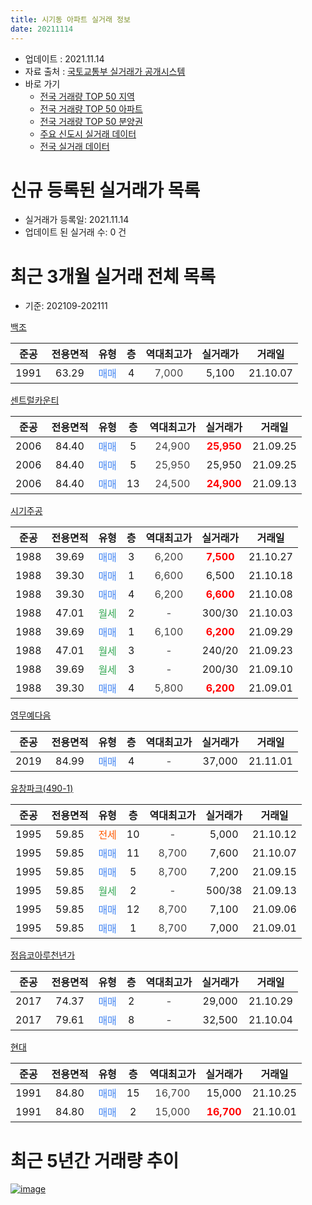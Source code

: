 ```yaml
---
title: 시기동 아파트 실거래 정보
date: 20211114
---
```


* 업데이트 : 2021.11.14
* 자료 출처 : [국토교통부 실거래가 공개시스템](http://rt.molit.go.kr)
* 바로 가기
    * [전국 거래량 TOP 50 지역](https://apt-info.github.io/apt-trade-info/tr)
    * [전국 거래량 TOP 50 아파트](https://apt-info.github.io/apt-trade-info/ta)
    * [전국 거래량 TOP 50 분양권](https://apt-info.github.io/apt-trade-info/tb)
    * [주요 신도시 실거래 데이터](https://apt-info.github.io/apt-trade-info/newtown)
    * [전국 실거래 데이터](https://apt-info.github.io/apt-trade-info/all)



<script async src="https://pagead2.googlesyndication.com/pagead/js/adsbygoogle.js"></script>
<!-- 기본광고 -->
<ins class="adsbygoogle"
     style="display:block"
     data-ad-client="ca-pub-1142216861245946"
     data-ad-slot="4805727019"
     data-ad-format="auto"
     data-full-width-responsive="true"></ins>
<script>
     (adsbygoogle = window.adsbygoogle || []).push({});
</script>


# 신규 등록된 실거래가 목록

* 실거래가 등록일: 2021.11.14
* 업데이트 된 실거래 수: 0 건




<script async src="https://pagead2.googlesyndication.com/pagead/js/adsbygoogle.js"></script>
<!-- 기본광고 -->
<ins class="adsbygoogle"
     style="display:block"
     data-ad-client="ca-pub-1142216861245946"
     data-ad-slot="4805727019"
     data-ad-format="auto"
     data-full-width-responsive="true"></ins>
<script>
     (adsbygoogle = window.adsbygoogle || []).push({});
</script>


# 최근 3개월 실거래 전체 목록
* 기준: 202109-202111


[백조](https://search.naver.com/search.naver?query=%EB%B0%B1%EC%A1%B0)

|준공|전용면적|유형|층|역대최고가|실거래가|거래일|
|:---:|:---:|:---:|:---:|:---:|:---:|:---:|
|1991|63.29|<span style="color:#4285F3">매매</span>|4|<span style="color:#444444">7,000</span>|5,100|21.10.07|

[센트럴카운티](https://search.naver.com/search.naver?query=%EC%84%BC%ED%8A%B8%EB%9F%B4%EC%B9%B4%EC%9A%B4%ED%8B%B0)

|준공|전용면적|유형|층|역대최고가|실거래가|거래일|
|:---:|:---:|:---:|:---:|:---:|:---:|:---:|
|2006|84.40|<span style="color:#4285F3">매매</span>|5|<span style="color:#444444">24,900</span>|<b><span style="color:#FF0000">25,950</span></b>|21.09.25|
|2006|84.40|<span style="color:#4285F3">매매</span>|5|<span style="color:#444444">25,950</span>|25,950|21.09.25|
|2006|84.40|<span style="color:#4285F3">매매</span>|13|<span style="color:#444444">24,500</span>|<b><span style="color:#FF0000">24,900</span></b>|21.09.13|

[시기주공](https://search.naver.com/search.naver?query=%EC%8B%9C%EA%B8%B0%EC%A3%BC%EA%B3%B5)

|준공|전용면적|유형|층|역대최고가|실거래가|거래일|
|:---:|:---:|:---:|:---:|:---:|:---:|:---:|
|1988|39.69|<span style="color:#4285F3">매매</span>|3|<span style="color:#444444">6,200</span>|<b><span style="color:#FF0000">7,500</span></b>|21.10.27|
|1988|39.30|<span style="color:#4285F3">매매</span>|1|<span style="color:#444444">6,600</span>|6,500|21.10.18|
|1988|39.30|<span style="color:#4285F3">매매</span>|4|<span style="color:#444444">6,200</span>|<b><span style="color:#FF0000">6,600</span></b>|21.10.08|
|1988|47.01|<span style="color:#34A853">월세</span>|2|<span style="color:#444444">-</span>|300/30|21.10.03|
|1988|39.69|<span style="color:#4285F3">매매</span>|1|<span style="color:#444444">6,100</span>|<b><span style="color:#FF0000">6,200</span></b>|21.09.29|
|1988|47.01|<span style="color:#34A853">월세</span>|3|<span style="color:#444444">-</span>|240/20|21.09.23|
|1988|39.69|<span style="color:#34A853">월세</span>|3|<span style="color:#444444">-</span>|200/30|21.09.10|
|1988|39.30|<span style="color:#4285F3">매매</span>|4|<span style="color:#444444">5,800</span>|<b><span style="color:#FF0000">6,200</span></b>|21.09.01|

[영무예다음](https://search.naver.com/search.naver?query=%EC%98%81%EB%AC%B4%EC%98%88%EB%8B%A4%EC%9D%8C)

|준공|전용면적|유형|층|역대최고가|실거래가|거래일|
|:---:|:---:|:---:|:---:|:---:|:---:|:---:|
|2019|84.99|<span style="color:#4285F3">매매</span>|4|<span style="color:#444444">-</span>|37,000|21.11.01|

[유창파크(490-1)](https://search.naver.com/search.naver?query=%EC%9C%A0%EC%B0%BD%ED%8C%8C%ED%81%AC%28490-1%29)

|준공|전용면적|유형|층|역대최고가|실거래가|거래일|
|:---:|:---:|:---:|:---:|:---:|:---:|:---:|
|1995|59.85|<span style="color:#FF5A00">전세</span>|10|<span style="color:#444444">-</span>|5,000|21.10.12|
|1995|59.85|<span style="color:#4285F3">매매</span>|11|<span style="color:#444444">8,700</span>|7,600|21.10.07|
|1995|59.85|<span style="color:#4285F3">매매</span>|5|<span style="color:#444444">8,700</span>|7,200|21.09.15|
|1995|59.85|<span style="color:#34A853">월세</span>|2|<span style="color:#444444">-</span>|500/38|21.09.13|
|1995|59.85|<span style="color:#4285F3">매매</span>|12|<span style="color:#444444">8,700</span>|7,100|21.09.06|
|1995|59.85|<span style="color:#4285F3">매매</span>|1|<span style="color:#444444">8,700</span>|7,000|21.09.01|

[정읍코아루천년가](https://search.naver.com/search.naver?query=%EC%A0%95%EC%9D%8D%EC%BD%94%EC%95%84%EB%A3%A8%EC%B2%9C%EB%85%84%EA%B0%80)

|준공|전용면적|유형|층|역대최고가|실거래가|거래일|
|:---:|:---:|:---:|:---:|:---:|:---:|:---:|
|2017|74.37|<span style="color:#4285F3">매매</span>|2|<span style="color:#444444">-</span>|29,000|21.10.29|
|2017|79.61|<span style="color:#4285F3">매매</span>|8|<span style="color:#444444">-</span>|32,500|21.10.04|

[현대](https://search.naver.com/search.naver?query=%ED%98%84%EB%8C%80)

|준공|전용면적|유형|층|역대최고가|실거래가|거래일|
|:---:|:---:|:---:|:---:|:---:|:---:|:---:|
|1991|84.80|<span style="color:#4285F3">매매</span>|15|<span style="color:#444444">16,700</span>|15,000|21.10.25|
|1991|84.80|<span style="color:#4285F3">매매</span>|2|<span style="color:#444444">15,000</span>|<b><span style="color:#FF0000">16,700</span></b>|21.10.01|



<script async src="https://pagead2.googlesyndication.com/pagead/js/adsbygoogle.js"></script>
<!-- 기본광고 -->
<ins class="adsbygoogle"
     style="display:block"
     data-ad-client="ca-pub-1142216861245946"
     data-ad-slot="4805727019"
     data-ad-format="auto"
     data-full-width-responsive="true"></ins>
<script>
     (adsbygoogle = window.adsbygoogle || []).push({});
</script>


# 최근 5년간 거래량 추이


<div style="width:100%;">
    <canvas id="deal_progress" height="200"></canvas>
</div>

<script>
new Chart(document.getElementById("deal_progress"), {
    type: 'line',
    data: {
        labels: ['16.01','16.02','16.03','16.04','16.05','16.06','16.07','16.08','16.09','16.10','16.11','16.12','17.01','17.02','17.03','17.04','17.05','17.06','17.07','17.08','17.09','17.10','17.11','17.12','18.01','18.02','18.03','18.04','18.05','18.06','18.07','18.08','18.09','18.10','18.11','18.12','19.01','19.02','19.03','19.04','19.05','19.06','19.07','19.08','19.09','19.10','19.11','19.12','20.01','20.02','20.03','20.04','20.05','20.06','20.07','20.08','20.09','20.10','20.11','20.12','21.01','21.02','21.03','21.04','21.05','21.06','21.07','21.08','21.09','21.10','21.11'],
        datasets: [{
            label: '매매/분양권',
            data: [10,13,17,19,13,20,13,15,11,16,13,16,15,19,37,34,49,36,27,29,10,30,12,15,22,13,18,21,12,16,20,10,14,16,15,8,16,21,16,23,19,12,20,18,20,50,22,34,40,30,28,24,25,27,24,14,13,23,25,18,13,17,15,17,7,8,16,4,8,9,1],
            borderColor: "rgba(66, 133, 243, 1)",
            backgroundColor: "rgba(66, 133, 243, 0.05)",
            borderWidth: 1,
            pointRadius: 0,
            fill: false,
            lineTension: 0
        },{
            label: '전/월세',
            data: [4,2,3,1,2,2,3,3,5,1,2,0,2,5,2,4,2,9,4,4,4,5,11,2,5,1,2,3,6,6,2,2,3,3,1,2,4,1,3,1,1,4,8,0,4,1,5,5,3,7,7,1,3,4,2,1,11,1,6,3,0,0,3,4,2,2,2,1,3,2,0],
            borderColor: "rgba(255, 90, 0, 1)",
            backgroundColor: "rgba(255, 90, 0, 0.05)",
            borderWidth: 1,
            pointRadius: 0,
            fill: false,
            lineTension: 0
        },{
            label: '합계',
            data: [14,15,20,20,15,22,16,18,16,17,15,16,17,24,39,38,51,45,31,33,14,35,23,17,27,14,20,24,18,22,22,12,17,19,16,10,20,22,19,24,20,16,28,18,24,51,27,39,43,37,35,25,28,31,26,15,24,24,31,21,13,17,18,21,9,10,18,5,11,11,1],
            borderColor: "rgba(0, 0, 0, 1)",
            backgroundColor: "rgba(0, 0, 0, 0.03)",
            borderWidth: 0.1,
            pointRadius: 0,
            fill: true,
            lineTension: 0
        }
        ]
    },
    options: {
        responsive: true,
        title: {
            display: false
        },
        tooltips: {
            mode: 'index',
            intersect: false
        },
        hover: {
            mode: 'nearest',
            intersect: true
        },
        scales: {
            xAxes: [{
                display: true,
                scaleLabel: {
                    display: true,
                    labelString: '년/월'
                }
            }],
            yAxes: [{
                display: true,
                ticks: {
                    suggestedMin: 0,
                },
                scaleLabel: {
                    display: true,
                    labelString: '실거래 수'
                }
            }]
        }
    }
});

</script>


[![image](https://apt-info.github.io/images/2020-01-03-apt-trade-info/1024x500.png)](https://play.google.com/store/apps/details?id=com.aptinfo.apttradeinfo)

